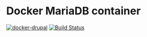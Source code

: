 # Docker MariaDB container

[![docker-drupal](https://img.shields.io/badge/spy86-mariadb-blue.svg)](https://cloud.docker.com/repository/docker/spy86/mariadb) [![Build Status](https://travis-ci.org/spy86/docker-mariadb.svg?branch=master)](https://travis-ci.org/spy86/docker-mariadb)
